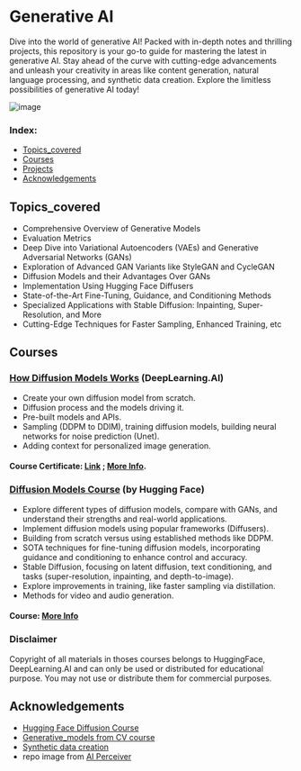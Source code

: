 # Generative AI

Dive into the world of generative AI! Packed with in-depth notes and thrilling projects, this repository is your go-to guide for mastering the latest in generative AI. Stay ahead of the curve with cutting-edge advancements and unleash your creativity in areas like content generation, natural language processing, and synthetic data creation. Explore the limitless possibilities of generative AI today!

![image](https://github.com/user-attachments/assets/f4339d46-7167-4194-bafc-745553f84802)

### Index:
  - [Topics_covered](#Topics_covered)
  - [Courses](#Courses)
  - [Projects](#Projects)
  - [Acknowledgements](#Acknowledgements)

## Topics_covered
- Comprehensive Overview of Generative Models
- Evaluation Metrics
- Deep Dive into Variational Autoencoders (VAEs) and Generative Adversarial Networks (GANs)
- Exploration of Advanced GAN Variants like StyleGAN and CycleGAN
- Diffusion Models and their Advantages Over GANs
- Implementation Using Hugging Face Diffusers
- State-of-the-Art Fine-Tuning, Guidance, and Conditioning Methods
- Specialized Applications with Stable Diffusion: Inpainting, Super-Resolution, and More
- Cutting-Edge Techniques for Faster Sampling, Enhanced Training, etc

## Courses
### [How Diffusion Models Works](https://github.com/AMfeta99/Generative_AI/tree/main/DDPM_DDIM) (DeepLearning.AI)
- Create your own diffusion model from scratch.
- Diffusion process and the models driving it.
- Pre-built models and APIs.
- Sampling (DDPM to DDIM), training diffusion models, building neural networks for noise prediction (Unet).
- Adding context for personalized image generation.
#### Course Certificate: [Link](https://learn.deeplearning.ai/accomplishments/66cefb99-0382-4ebf-9379-84032f7d1249?usp=sharing) ; [More Info](https://www.deeplearning.ai/short-courses/how-diffusion-models-work/).

 ### [Diffusion Models Course](https://huggingface.co/learn/diffusion-course/unit0/1) (by Hugging Face)
 - Explore different types of diffusion models, compare with GANs, and understand their strengths and real-world applications.
 - Implement diffusion models using popular frameworks (Diffusers).
 - Building from scratch versus using established methods like DDPM.
 - SOTA techniques for fine-tuning diffusion models, incorporating guidance and conditioning to enhance control and accuracy.
 - Stable Diffusion, focusing on latent diffusion, text conditioning, and tasks (super-resolution, inpainting, and depth-to-image).
 - Explore improvements in training, like faster sampling via distillation.
 - Methods for video and audio generation.
 
 #### Course: [More Info](https://huggingface.co/learn/diffusion-course/unit0/1)

### Disclaimer
Copyright of all materials in thoses courses belongs to HuggingFace, DeepLearning.AI and can only be used or distributed for educational purpose. You may not use or distribute them for commercial purposes.

## Acknowledgements
- [Hugging Face Diffusion Course](https://huggingface.co/learn/diffusion-course/unit0/1)
- [Generative_models from CV course](https://huggingface.co/learn/computer-vision-course/unit5/generative-models/introduction/introduction)
- [Synthetic data creation](https://huggingface.co/learn/computer-vision-course/unit10/introduction)
- repo image from [AI Perceiver](https://aiperceiver.com/best-stable-diffusion-models-2024/)

